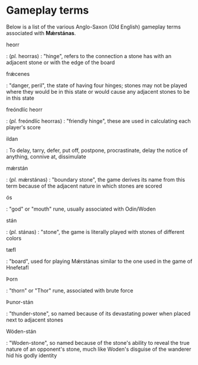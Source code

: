 # Gameplay terms

Below is a list of the various Anglo-Saxon (Old English) gameplay terms associated with **Mǽrstánas**.

heorr

: (*pl.* heorras)
: "hinge", refers to the connection a stone has with an adjacent stone or with the edge of the board

frǽcenes

: "danger, peril", the state of having four hinges; stones may not be played where they would be in this state or would cause any adjacent stones to be in this state

freóndlíc heorr

: (*pl.* freóndlíc heorras)
: "friendly hinge", these are used in calculating each player's score

ildan

: To delay, tarry, defer, put off, postpone, procrastinate, delay the notice of anything, connive at, dissimulate 

mǽrstán

: (*pl.* mǽrstánas)
: "boundary stone", the game derives its name from this term because of the adjacent nature in which stones are scored

ós

: "god" or "mouth" rune, usually associated with Odin/Woden

stán

: (*pl.* stánas)
: "stone", the game is literally played with stones of different colors

tæfl

: "board", used for playing Mǽrstánas similar to the one used in the game of Hnefetafl

Þorn

: "thorn" or "Thor" rune, associated with brute force

Þunor-stán

: "thunder-stone", so named because of its devastating power when placed next to adjacent stones

Wóden-stán

: "Woden-stone", so named because of the stone's ability to reveal the true nature of an opponent's stone, much like Woden's disguise of the wanderer hid his godly identity 